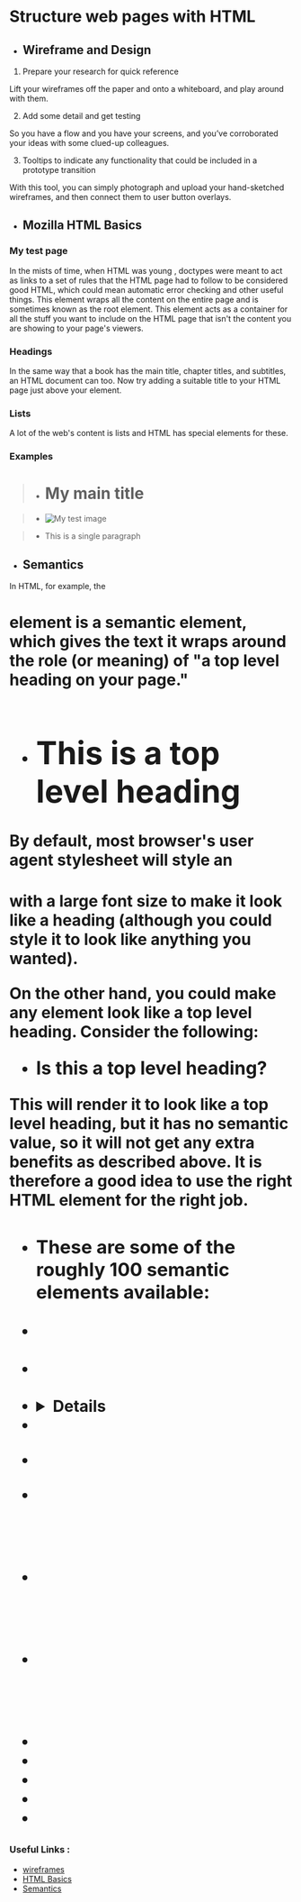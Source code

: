 

# Structure web pages with HTML

- ## Wireframe and Design

1. Prepare your research for quick reference

Lift your wireframes off the paper and onto a whiteboard, and play around with them.

2. Add some detail and get testing

So you have a flow and you have your screens, and you’ve corroborated your ideas with some clued-up colleagues.

3. Tooltips to indicate any functionality that could be included in a prototype transition

With this tool, you can simply photograph and upload your hand-sketched wireframes, and then connect them to user button overlays.

- ## Mozilla HTML Basics

### My test page

In the mists of time, when HTML was young , doctypes were meant to act as links to a set of rules that the HTML page had to follow to be considered good HTML, which could mean automatic error checking and other useful things. This element wraps all the content on the entire page and is sometimes known as the root element. This element acts as a container for all the stuff you want to include on the HTML page that isn't the content you are showing to your page's viewers.

### Headings

In the same way that a book has the main title, chapter titles, and subtitles, an HTML document can too. Now try adding a suitable title to your HTML page just above your element.

### Lists

A lot of the web's content is lists and HTML has special elements for these.

### Examples

>  * <h1>My main title</h1>

>   * <img src="images/firefox-icon.png" alt="My test image">

>  * <p>This is a single paragraph</p>


- ## Semantics

In HTML, for example, the <h1> element is a semantic element, which gives the text it wraps around the role (or meaning) of "a top level heading on your page."

* <h1>This is a top level heading</h1>

By default, most browser's user agent stylesheet will style an <h1> with a large font size to make it look like a heading (although you could style it to look like anything you wanted).

On the other hand, you could make any element look like a top level heading. Consider the following:

* <span style="font-size: 32px; margin: 21px 0;">Is this a top level heading?</span>

This will render it to look like a top level heading, but it has no semantic value, so it will not get any extra benefits as described above. It is therefore a good idea to use the right HTML element for the right job.

- ### These are some of the roughly 100 semantic elements available:

* <article>
* <aside>
* <details>
* <figcaption>
* <figure>
* <footer>
* <header>
* <main>
* <mark>
* <nav>
* <section>
* <summary>
* <time>

### Useful Links :
+ [wireframes](https://careerfoundry.com/en/blog/ux-design/how-to-create-your-first-wireframe/)
+ [HTML Basics](https://developer.mozilla.org/en-US/docs/Web/HTML)
+ [Semantics](https://developer.mozilla.org/en-US/docs/Glossary/Semantics)